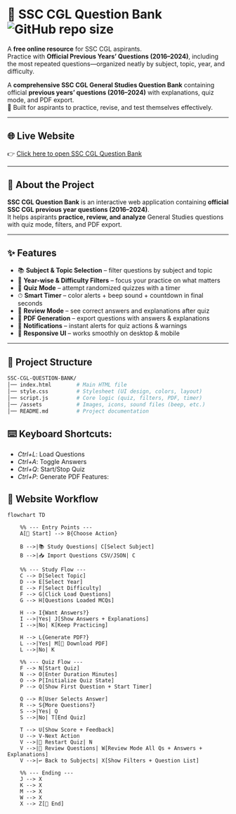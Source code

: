 # 📘 SSC CGL Question Bank                 ![GitHub repo size](https://img.shields.io/github/repo-size/yash-530/SSC-CGL-QUESTION-BANK?color=blue&style=for-the-badge)
A **free online resource** for SSC CGL aspirants.  
Practice with **Official Previous Years’ Questions (2016–2024)**, including the most repeated questions—organized neatly by subject, topic, year, and difficulty.

A **comprehensive SSC CGL General Studies Question Bank** containing official **previous years’ questions (2016–2024)** with explanations, quiz mode, and PDF export.  
🎯 Built for aspirants to practice, revise, and test themselves effectively.



---

## 🌐 Live Website

👉 [Click here to open SSC CGL Question Bank](https://yash-530.github.io/SSC-CGL-QUESTION-BANK/)

---

## 🚀 About the Project
**SSC CGL Question Bank** is an interactive web application containing **official SSC CGL previous year questions (2016–2024)**.  
It helps aspirants **practice, review, and analyze** General Studies questions with quiz mode, filters, and PDF export.  

---

## ✨ Features

- 📚 **Subject & Topic Selection** – filter questions by subject and topic  
- 📅 **Year-wise & Difficulty Filters** – focus your practice on what matters  
- 📝 **Quiz Mode** – attempt randomized quizzes with a timer  
- ⏱ **Smart Timer** – color alerts + beep sound + countdown in final seconds  
- 📖 **Review Mode** – see correct answers and explanations after quiz  
- 📄 **PDF Generation** – export questions with answers & explanations  
- 🔔 **Notifications** – instant alerts for quiz actions & warnings  
- 🎨 **Responsive UI** – works smoothly on desktop & mobile  

---

## 📂 Project Structure

```bash
SSC-CGL-QUESTION-BANK/
│── index.html        # Main HTML file
│── style.css         # Stylesheet (UI design, colors, layout)
│── script.js         # Core logic (quiz, filters, PDF, timer)
│── /assets           # Images, icons, sound files (beep, etc.)
│── README.md         # Project documentation

```

## ⌨️ Keyboard Shortcuts: 
- *Ctrl+L*: Load Questions 
- *Ctrl+A*: Toggle Answers 
- *Ctrl+Q*: Start/Stop Quiz 
- *Ctrl+P*: Generate PDF Features: 


## 🔄 Website Workflow

```mermaid
flowchart TD

    %% --- Entry Points ---
    A[🏁 Start] --> B{Choose Action}

    B -->|📚 Study Questions| C[Select Subject]
    B -->|📥 Import Questions CSV/JSON| C

    %% --- Study Flow ---
    C --> D[Select Topic]
    D --> E[Select Year]
    E --> F[Select Difficulty]
    F --> G[Click Load Questions]
    G --> H[Questions Loaded MCQs]

    H --> I{Want Answers?}
    I -->|Yes| J[Show Answers + Explanations]
    I -->|No| K[Keep Practicing]

    H --> L{Generate PDF?}
    L -->|Yes| M[📄 Download PDF]
    L -->|No| K

    %% --- Quiz Flow ---
    F --> N[Start Quiz]
    N --> O[Enter Duration Minutes]
    O --> P[Initialize Quiz State]
    P --> Q[Show First Question + Start Timer]

    Q --> R[User Selects Answer]
    R --> S{More Questions?}
    S -->|Yes| Q
    S -->|No| T[End Quiz]

    T --> U[Show Score + Feedback]
    U --> V-Next Action
    V -->|🔄 Restart Quiz| N
    V -->|📖 Review Questions| W[Review Mode All Qs + Answers + Explanations]
    V -->|↩ Back to Subjects| X[Show Filters + Question List]

    %% --- Ending ---
    J --> X
    K --> X
    M --> X
    W --> X
    X --> Z[🏁 End]

 ```
